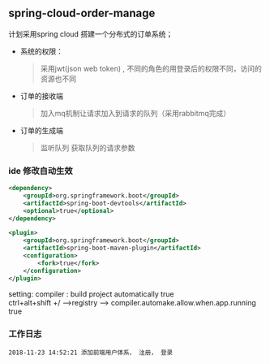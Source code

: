 ## spring-cloud-order-manage
计划采用spring cloud 搭建一个分布式的订单系统； 

* 系统的权限：
    >采用jwt(json web token) , 不同的角色的用登录后的权限不同，访问的资源也不同

* 订单的接收端
    >加入mq机制让请求加入到请求的队列（采用rabbitmq完成）    


* 订单的生成端
    >监听队列 获取队列的请求参数
    
    
    
    
### ide 修改自动生效
```xml
<dependency>
    <groupId>org.springframework.boot</groupId>
    <artifactId>spring-boot-devtools</artifactId>
    <optional>true</optional>
</dependency>

<plugin>
    <groupId>org.springframework.boot</groupId>
    <artifactId>spring-boot-maven-plugin</artifactId>
    <configuration>
        <fork>true</fork>
    </configuration>
</plugin>

```

setting:  compiler  : build project automatically true   
ctrl+alt+shift +/  -->registry --> compiler.automake.allow.when.app.running true  


### 工作日志
```log
2018-11-23 14:52:21 添加前端用户体系， 注册， 登录

```

